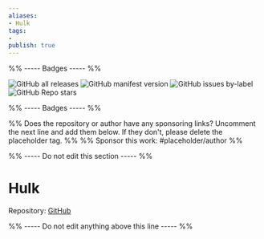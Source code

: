 ```yaml
---
aliases:
- Hulk
tags: 
- 
publish: true
---
```


%% ----- Badges ----- %%

![GitHub all releases](https://img.shields.io/github/downloads/pgalliford/Obsidian-theme-Incredible-Hulk/total?color=573E7A&logo=github&style=for-the-badge) 
![GitHub manifest version](https://img.shields.io/github/manifest-json/v/pgalliford/Obsidian-theme-Incredible-Hulk?color=573E7A&logo=github&style=for-the-badge) 
![GitHub issues by-label](https://img.shields.io/github/issues/pgalliford/Obsidian-theme-Incredible-Hulk/help%20wanted?color=573E7A&logo=github&style=for-the-badge) 
![GitHub Repo stars](https://img.shields.io/github/stars/pgalliford/Obsidian-theme-Incredible-Hulk?color=573E7A&logo=github&style=for-the-badge)

%% ----- Badges ----- %%

%% Does the repository or author have any sponsoring links? Uncomment the next line and add them below. If they don't, please delete the placeholder tag. %%
%% Sponsor this work: #placeholder/author %%

%% ----- Do not edit this section ----- %%

# Hulk

Repository: [GitHub](https://github.com/pgalliford/Obsidian-theme-Incredible-Hulk)



%% ----- Do not edit anything above this line ----- %% 
